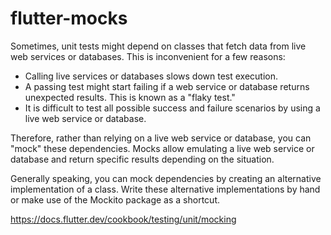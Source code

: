 # flutter-mocks
Sometimes, unit tests might depend on classes that fetch data from live web services or databases. This is inconvenient for a few reasons:

- Calling live services or databases slows down test execution.
- A passing test might start failing if a web service or database returns unexpected results. This is known as a "flaky test."
- It is difficult to test all possible success and failure scenarios by using a live web service or database.
  
Therefore, rather than relying on a live web service or database, you can "mock" these dependencies. Mocks allow emulating a live web service or database and return specific results depending on the situation.

Generally speaking, you can mock dependencies by creating an alternative implementation of a class. Write these alternative implementations by hand or make use of the Mockito package as a shortcut.

https://docs.flutter.dev/cookbook/testing/unit/mocking
